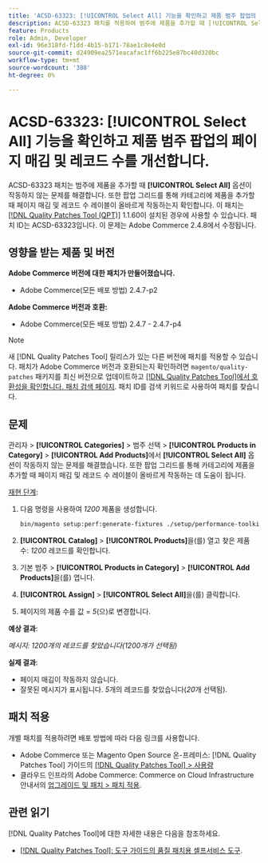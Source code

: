 ```yaml
---
title: 'ACSD-63323: [!UICONTROL Select All] 기능을 확인하고 제품 범주 팝업의 페이지 매김 및 레코드 수를 개선합니다.'
description: ACSD-63323 패치를 적용하여 범주에 제품을 추가할 때 [!UICONTROL Select All] 옵션이 작동하지 않는 Adobe Commerce 문제를 해결합니다. 또한 팝업 그리드를 통해 카테고리에 제품을 추가할 때 페이지 매김 및 레코드 수 레이블이 올바르게 작동하는지 확인합니다.
feature: Products
role: Admin, Developer
exl-id: 96e318fd-f1dd-4b15-b171-78ae1c8e4e0d
source-git-commit: d24909ea2571eacafac1ff6b225e87bc40d320bc
workflow-type: tm+mt
source-wordcount: '388'
ht-degree: 0%

---
```


# ACSD-63323: [!UICONTROL Select All] 기능을 확인하고 제품 범주 팝업의 페이지 매김 및 레코드 수를 개선합니다.

ACSD-63323 패치는 범주에 제품을 추가할 때 **[!UICONTROL Select All]** 옵션이 작동하지 않는 문제를 해결합니다. 또한 팝업 그리드를 통해 카테고리에 제품을 추가할 때 페이지 매김 및 레코드 수 레이블이 올바르게 작동하는지 확인합니다. 이 패치는 [[!DNL Quality Patches Tool (QPT)]](/help/tools/quality-patches-tool/quality-patches-tool-to-self-serve-quality-patches.md) 1.1.60이 설치된 경우에 사용할 수 있습니다. 패치 ID는 ACSD-63323입니다. 이 문제는 Adobe Commerce 2.4.8에서 수정됩니다.

## 영향을 받는 제품 및 버전

**Adobe Commerce 버전에 대한 패치가 만들어졌습니다.**
* Adobe Commerce(모든 배포 방법) 2.4.7-p2

**Adobe Commerce 버전과 호환:**
* Adobe Commerce(모든 배포 방법) 2.4.7 - 2.4.7-p4

>[!NOTE]
>
>새 [!DNL Quality Patches Tool] 릴리스가 있는 다른 버전에 패치를 적용할 수 있습니다. 패치가 Adobe Commerce 버전과 호환되는지 확인하려면 `magento/quality-patches` 패키지를 최신 버전으로 업데이트하고 [[!DNL Quality Patches Tool]에서 호환성을 확인합니다. 패치 검색 페이지](https://experienceleague.adobe.com/tools/commerce-quality-patches/index.html). 패치 ID를 검색 키워드로 사용하여 패치를 찾습니다.

## 문제

관리자 > **[!UICONTROL Categories]** > 범주 선택 > **[!UICONTROL Products in Category]** > **[!UICONTROL Add Products]**&#x200B;에서 **[!UICONTROL Select All]** 옵션이 작동하지 않는 문제를 해결했습니다. 또한 팝업 그리드를 통해 카테고리에 제품을 추가할 때 페이지 매김 및 레코드 수 레이블이 올바르게 작동하는 데 도움이 됩니다.


<u>재현 단계</u>:

1. 다음 명령을 사용하여 *1200* 제품을 생성합니다.

   ```bash
   bin/magento setup:perf:generate-fixtures ./setup/performance-toolkit/profiles/ce/small.xml
   ```

1. **[!UICONTROL Catalog]** > **[!UICONTROL Products]**&#x200B;을(를) 열고 찾은 제품 수: *1200* 레코드를 확인합니다.
1. 기본 범주 > **[!UICONTROL Products in Category]** > **[!UICONTROL Add Products]**&#x200B;을(를) 엽니다.
1. **[!UICONTROL Assign]** > **[!UICONTROL Select All]**&#x200B;을(를) 클릭합니다.
1. 페이지의 제품 수를 값 = *5*(으)로 변경합니다.


**예상 결과**:

*메시지: 1200개의 레코드를 찾았습니다(1200개가 선택됨)*

**실제 결과**:

* 페이지 매김이 작동하지 않습니다.
* 잘못된 메시지가 표시됩니다. *5*&#x200B;개의 레코드를 찾았습니다(*20*&#x200B;개 선택됨).

## 패치 적용

개별 패치를 적용하려면 배포 방법에 따라 다음 링크를 사용합니다.

* Adobe Commerce 또는 Magento Open Source 온-프레미스: [!DNL Quality Patches Tool] 가이드의 [[!DNL Quality Patches Tool] > 사용량](/help/tools/quality-patches-tool/usage.md)
* 클라우드 인프라의 Adobe Commerce: Commerce on Cloud Infrastructure 안내서의 [업그레이드 및 패치 > 패치 적용](https://experienceleague.adobe.com/docs/commerce-cloud-service/user-guide/develop/upgrade/apply-patches.html).


## 관련 읽기

[!DNL Quality Patches Tool]에 대한 자세한 내용은 다음을 참조하세요.

* [[!DNL Quality Patches Tool]: 도구 가이드의 품질 패치용 셀프서비스 도구](/help/tools/quality-patches-tool/quality-patches-tool-to-self-serve-quality-patches.md).
